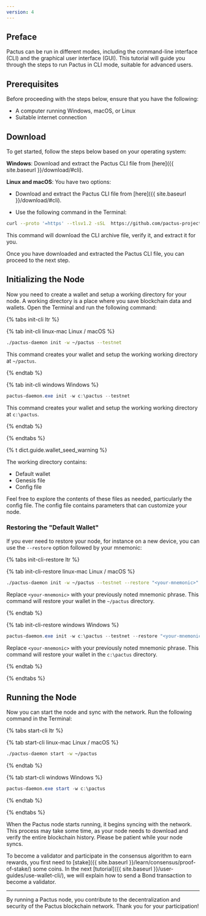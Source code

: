 ```yaml
---
version: 4
---
```


## Preface

Pactus can be run in different modes, including the command-line interface (CLI) and the graphical user interface (GUI).
This tutorial will guide you through the steps to run Pactus in CLI mode, suitable for advanced users.

## Prerequisites

Before proceeding with the steps below, ensure that you have the following:

- A computer running Windows, macOS, or Linux
- Suitable internet connection

## Download

To get started, follow the steps below based on your operating system:

**Windows**: Download and extract the Pactus CLI file from
[here]({{ site.baseurl }}/download/#cli).

**Linux and macOS**: You have two options:

- Download and extract the Pactus CLI file from [here]({{ site.baseurl }}/download/#cli).

- Use the following command in the Terminal:

```sh
curl --proto '=https' --tlsv1.2 -sSL  https://github.com/pactus-project/pactus/releases/download/v{{ site.latest_version }}/pactus_downloader.sh | sh
```

This command will download the CLI archive file, verify it, and extract it for you.

Once you have downloaded and extracted the Pactus CLI file, you can proceed to the next step.

## Initializing the Node

Now you need to create a wallet and setup a working directory for your node.
A working directory is a place where you save blockchain data and wallets.
Open the Terminal and run the following command:

{% tabs init-cli ltr %}

{% tab init-cli linux-mac <i class="fa-brands fa-linux"></i> Linux / <i class="fa-brands fa-apple"></i> macOS %}

```bash
./pactus-daemon init -w ~/pactus --testnet
```

This command creates your wallet and setup the working working directory at `~/pactus`.

{% endtab %}

{% tab init-cli windows <i class="fa-brands fa-windows"></i> Windows %}

```powershell
pactus-daemon.exe init -w c:\pactus --testnet
```

This command creates your wallet and setup the working working directory at `c:\pactus`.

{% endtab %}

{% endtabs %}

<div class="alert alert-warning">
{% t dict.guide.wallet_seed_warning %}
</div>

The working directory contains:

- Default wallet
- Genesis file
- Config file

Feel free to explore the contents of these files as needed, particularly the config file.
The config file contains parameters that can customize your node.

### Restoring the "Default Wallet"

If you ever need to restore your node, for instance on a new device,
you can use the `--restore` option followed by your mnemonic:

{% tabs init-cli-restore ltr %}

{% tab init-cli-restore linux-mac <i class="fa-brands fa-linux"></i> Linux / <i class="fa-brands fa-apple"></i> macOS %}

```bash
./pactus-daemon init -w ~/pactus --testnet --restore "<your-mnemonic>"
```

Replace `<your-mnemonic>` with your previously noted mnemonic phrase.
This command will restore your wallet in the `~/pactus` directory.

{% endtab %}

{% tab init-cli-restore windows <i class="fa-brands fa-windows"></i> Windows %}

```powershell
pactus-daemon.exe init -w c:\pactus --testnet --restore "<your-mnemonic>"
```

Replace `<your-mnemonic>` with your previously noted mnemonic phrase.
This command will restore your wallet in the `c:\pactus` directory.

{% endtab %}

{% endtabs %}

## Running the Node

Now you can start the node and sync with the network. Run the following command in the Terminal:

{% tabs start-cli ltr %}

{% tab start-cli linux-mac <i class="fa-brands fa-linux"></i> Linux / <i class="fa-brands fa-apple"></i> macOS %}

```bash
./pactus-daemon start -w ~/pactus
```

{% endtab %}

{% tab start-cli windows <i class="fa-brands fa-windows"></i> Windows %}

```powershell
pactus-daemon.exe start -w c:\pactus
```

{% endtab %}

{% endtabs %}

When the Pactus node starts running, it begins syncing with the network.
This process may take some time, as your node needs to download and verify the entire blockchain history.
Please be patient while your node syncs.

To become a validator and participate in the
consensus algorithm to earn rewards, you first need to
[stake]({{ site.baseurl }}/learn/consensus/proof-of-stake/) some coins. In the next
[tutorial]({{ site.baseurl }}/user-guides/use-wallet-cli/),
we will explain how to send a Bond transaction to become a validator.

---

By running a Pactus node, you contribute to the decentralization and security of the Pactus blockchain network.
Thank you for your participation!
